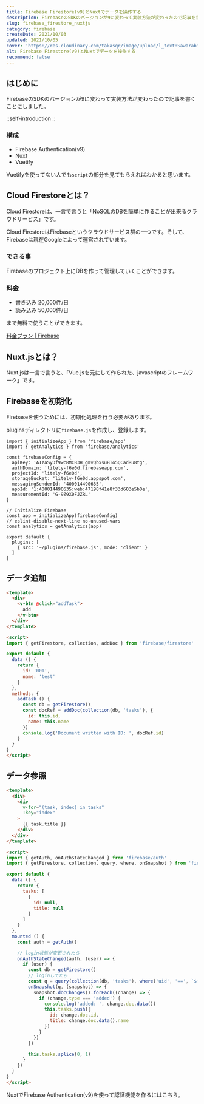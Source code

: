 ```yaml
---
title: Firebase Firestore(v9)とNuxtでデータを操作する
description: FirebaseのSDKのバージョンが9に変わって実装方法が変わったので記事を書くことにしました。構成はFirebase Authentication(v9)、Nuxt、Vuetifyです。Vuetifyを使ってない人でもscriptの部分を見てもらえればわかると思います。
slug: firebase_firestore_nuxtjs
category: firebase
createDate: 2021/10/03
updated: 2021/10/05
cover: 'https://res.cloudinary.com/takasqr/image/upload/l_text:Sawarabi%20Gothic_80_bold:Firebase Firestore(v9)とNuxtでデータを操作する,co_rgb:fff,w_620,c_fit/v1712091289/ogp_image_zorhlz.png'
alt: Firebase Firestore(v9)とNuxtでデータを操作する
recommend: false
---
```

## はじめに



FirebaseのSDKのバージョンが9に変わって実装方法が変わったので記事を書くことにしました。

::self-introduction
::

### 構成
* Firebase Authentication(v9)
* Nuxt
* Vuetify

Vuetifyを使ってない人でも`script`の部分を見てもらえればわかると思います。

## Cloud Firestoreとは？
Cloud Firestoreは、一言で言うと「NoSQLのDBを簡単に作ることが出来るクラウドサービス」です。

Cloud FirestoreはFirebaseというクラウドサービス群の一つです。そして、Firebaseは現在Googleによって運営されています。

### できる事
Firebaseのプロジェクト上にDBを作って管理していくことができます。

### 料金

* 書き込み 20,000件/日
* 読み込み 50,000件/日


まで無料で使うことができます。

[料金プラン | Firebase](https://firebase.google.com/pricing?hl=ja)

## Nuxt.jsとは？

Nuxt.jsは一言で言うと、「Vue.jsを元にして作られた、javascriptのフレームワーク」です。


## Firebaseを初期化
Firebaseを使うためには、初期化処理を行う必要があります。

pluginsディレクトリに`firebase.js`を作成し、登録します。

```js[firebase.js]
import { initializeApp } from 'firebase/app'
import { getAnalytics } from 'firebase/analytics'

const firebaseConfig = {
  apiKey: 'AIzaSyDf9wc8MCB3H_gmvQbxsuBTo5QCadRu8tg',
  authDomain: 'litely-f6e0d.firebaseapp.com',
  projectId: 'litely-f6e0d',
  storageBucket: 'litely-f6e0d.appspot.com',
  messagingSenderId: '400014490635',
  appId: '1:400014490635:web:47198f41e8f33d603e5b0e',
  measurementId: 'G-9Z9X0FJZRL'
}

// Initialize Firebase
const app = initializeApp(firebaseConfig)
// eslint-disable-next-line no-unused-vars
const analytics = getAnalytics(app)
```

```js[nuxt.config.js]
export default {
  plugins: [
    { src: '~/plugins/firebase.js', mode: 'client' }
  ]
}
```



## データ追加
```html
<template>
  <div>
    <v-btn @click="addTask">
      add
    </v-btn>
  </div>
</template>

<script>
import { getFirestore, collection, addDoc } from 'firebase/firestore'

export default {
  data () {
    return {
      id: '001',
      name: 'test'
    }
  },
  methods: {
    addTask () {
      const db = getFirestore()
      const docRef = addDoc(collection(db, 'tasks'), {
        id: this.id,
        name: this.name
      })
      console.log('Document written with ID: ', docRef.id)
    }
  }
}
</script>

```

## データ参照
```html
<template>
  <div>
    <div
      v-for="(task, index) in tasks"
      :key="index"
    >
      {{ task.title }}
    </div>
  </div>
</template>

<script>
import { getAuth, onAuthStateChanged } from 'firebase/auth'
import { getFirestore, collection, query, where, onSnapshot } from 'firebase/firestore'

export default {
  data () {
    return {
      tasks: [
        {
          id: null,
          title: null
        }
      ]
    }
  },
  mounted () {
    const auth = getAuth()

    // login状態が変更されたら
    onAuthStateChanged(auth, (user) => {
      if (user) {
        const db = getFirestore()
        // loginしてたら
        const q = query(collection(db, 'tasks'), where('uid', '==', `${user.uid}`))
        onSnapshot(q, (snapshot) => {
          snapshot.docChanges().forEach((change) => {
            if (change.type === 'added') {
              console.log('added: ', change.doc.data())
              this.tasks.push({
                id: change.doc.id,
                title: change.doc.data().name
              })
            }
          })
        })

        this.tasks.splice(0, 1)
      }
    })
  }
}
</script>
```

NuxtでFirebase Authentication(v9)を使って認証機能を作るにはこちら。

<post-card-small slug="firebase_authentication_nuxtjs" lang="ja"></post-card-small>
